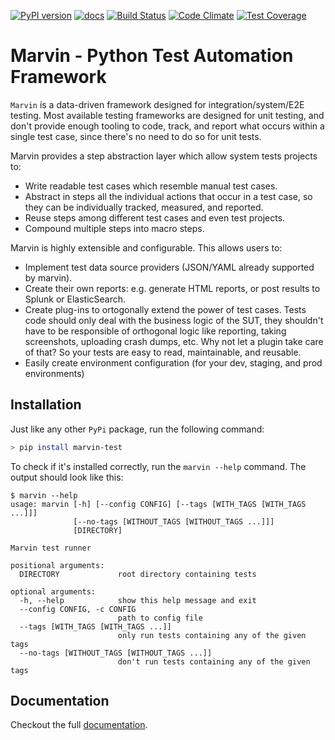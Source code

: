 [![PyPI version](https://badge.fury.io/py/marvin-test.svg)](https://badge.fury.io/py/marvin-test)
[![docs](https://readthedocs.org/projects/marvin-test/badge/?version=latest)](https://marvin-test.readthedocs.io)
[![Build Status](https://travis-ci.org/argos83/marvin.svg?branch=master)](https://travis-ci.org/argos83/marvin)
[![Code Climate](https://codeclimate.com/github/argos83/marvin/badges/gpa.svg)](https://codeclimate.com/github/argos83/marvin)
[![Test Coverage](https://codeclimate.com/github/argos83/marvin/badges/coverage.svg)](https://codeclimate.com/github/argos83/marvin/coverage)

# Marvin - Python Test Automation Framework

`Marvin` is a data-driven framework designed for integration/system/E2E testing.
Most available testing frameworks are designed for unit testing, and don't provide enough tooling to code, track, and
report what occurs within a single test case, since there's no need to do so for unit tests.

Marvin provides a step abstraction layer which allow system tests projects to:

* Write readable test cases which resemble manual test cases.
* Abstract in steps all the individual actions that occur in a test case, so they can be individually tracked, measured,
and reported.
* Reuse steps among different test cases and even test projects.
* Compound multiple steps into macro steps.

Marvin is highly extensible and configurable. This allows users to:

* Implement test data source providers (JSON/YAML already supported by marvin).
* Create their own reports: e.g. generate HTML reports, or post results to Splunk or ElasticSearch.
* Create plug-ins to ortogonally extend the power of test cases. Tests code should only deal with the business logic of
the SUT, they shouldn't have to be responsible of orthogonal logic like reporting, taking screenshots, uploading crash
dumps, etc. Why not let a plugin take care of that? So your tests are easy to read, maintainable, and reusable.
* Easily create environment configuration (for your dev, staging, and prod environments)

## Installation

Just like any other `PyPi` package, run the following command:

```bash
> pip install marvin-test
```

To check if it's installed correctly, run the `marvin --help` command. The output should look like this:

```
$ marvin --help
usage: marvin [-h] [--config CONFIG] [--tags [WITH_TAGS [WITH_TAGS ...]]]
              [--no-tags [WITHOUT_TAGS [WITHOUT_TAGS ...]]]
              [DIRECTORY]

Marvin test runner

positional arguments:
  DIRECTORY             root directory containing tests

optional arguments:
  -h, --help            show this help message and exit
  --config CONFIG, -c CONFIG
                        path to config file
  --tags [WITH_TAGS [WITH_TAGS ...]]
                        only run tests containing any of the given tags
  --no-tags [WITHOUT_TAGS [WITHOUT_TAGS ...]]
                        don't run tests containing any of the given tags
```
## Documentation

Checkout the full [documentation](https://marvin-test.readthedocs.io).

